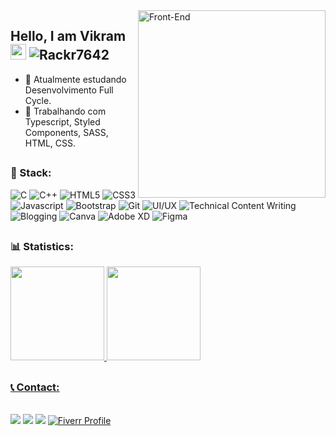 <img src="code.gif" min-width="300px" max-width="300px" width="300px" align="right" alt="Front-End">

 ## Hello, I am Vikram <img src="https://media.giphy.com/media/hvRJCLFzcasrR4ia7z/giphy.gif" width="25px"> <img src="https://komarev.com/ghpvc/?username=Rackr7642" alt="Rackr7642" />

- 🔭 Atualmente estudando Desenvolvimento Full Cycle.
- 🌱 Trabalhando com Typescript, Styled Components, SASS, HTML, CSS.

##
### 🚀 Stack:

![C](https://img.shields.io/badge/C-black.svg?style=for-the-badge&logo=c&logoColor=white)
![C++](https://img.shields.io/badge/C++-black.svg?style=for-the-badge&logo=c%2B%2B&logoColor=white)
![HTML5](https://img.shields.io/badge/html5-black.svg?style=for-the-badge&logo=html5&logoColor=E34F26)
![CSS3](https://img.shields.io/badge/css3-black.svg?style=for-the-badge&logo=css3&logoColor=1572B6)
![Javascript](https://img.shields.io/badge/JavaScript-black?style=for-the-badge&logo=javascript&logoColor=F7DF1E)
![Bootstrap](https://img.shields.io/badge/bootstrap-black.svg?style=for-the-badge&logo=bootstrap&logoColor=865dc4)
![Git](https://img.shields.io/badge/git-black.svg?style=for-the-badge&logo=git&logoColor=F05033)
![UI/UX](https://img.shields.io/badge/UI%2FUX-black.svg?style=for-the-badge&logo=ui&logoColor=white)
![Technical Content Writing](https://img.shields.io/badge/Technical%20Content%20Writing-black.svg?style=for-the-badge&logo=markdown&logoColor=white)
![Blogging](https://img.shields.io/badge/Blogging-black.svg?style=for-the-badge&logo=wordpress&logoColor=white)
![Canva](https://img.shields.io/badge/Canva-black.svg?style=for-the-badge&logo=canva&logoColor=white)
![Adobe XD](https://img.shields.io/badge/Adobe%20XD-black.svg?style=for-the-badge&logo=adobe%20xd&logoColor=white)
![Figma](https://img.shields.io/badge/Figma-black.svg?style=for-the-badge&logo=figma&logoColor=white)





##
### 📊 Statistics:
  
<div>
  <a href="https://github.comRackr7642micheldslive">
  <img height="150em" src="https://github-readme-stats.vercel.app/api?username=Rackr7642&show_icons=true&theme=dracula&include_all_commits=true&count_private=true"/>
  <img height="150em" src="https://github-readme-stats.vercel.app/api/top-langs/?username=Rackr7642&layout=compact&langs_count=16&theme=dracula"/>
</div>
 
 ##
 ### 📞 Contact:

<div style="display: inline_block"><br> 
  <a href="https://micode-dev.vercel.app/" target="_blank">
  <img src="https://img.shields.io/badge/-Portfolio-black?style=for-the-badge&logo=appveyor&logoColor=00FFFF&link=https://www.linkedin.com/in/micheldslive"/></a> 
  <a href="https://www.linkedin.com/in/vikram-vikram" alt="Linkedin">
  <img src="https://img.shields.io/badge/-Linkedin-black?style=for-the-badge&logo=Linkedin&logoColor=0A66C2&link=https://www.linkedin.com/in/micheldslive"/></a> 
  <a href = "mailto:rackr7642@gmail.com"><img src="https://img.shields.io/badge/-Gmail-black?style=for-the-badge&logo=gmail&logoColor=EA4335" target="_blank"></a>
  <a href="https://www.fiverr.com/mygaming?up_rollout=true"><img src="https://img.shields.io/badge/-Fiverr-00000?style=for-the-badge&logo=fiverr&logoColor=white" alt="Fiverr Profile"></a>


</div>
